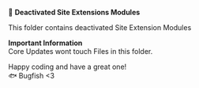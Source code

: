 📁 **Deactivated Site Extensions Modules**

This folder contains deactivated Site Extension Modules

**Important Information**  
Core Updates wont touch Files in this folder.

Happy coding and have a great one!  
🐟 Bugfish <3
